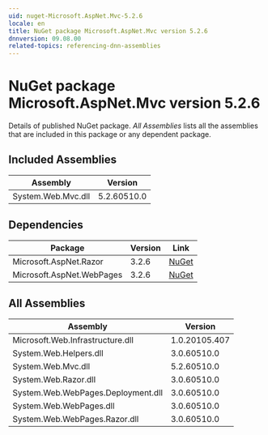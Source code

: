 ```yaml
---
uid: nuget-Microsoft.AspNet.Mvc-5.2.6
locale: en
title: NuGet package Microsoft.AspNet.Mvc version 5.2.6
dnnversion: 09.08.00
related-topics: referencing-dnn-assemblies
---
```


# NuGet package Microsoft.AspNet.Mvc version 5.2.6
Details of published NuGet package.
*All Assemblies* lists all the assemblies that are included in this package or any dependent package.

## Included Assemblies

|Assembly|Version|
|---|---|
|System.Web.Mvc.dll|5.2.60510.0|

## Dependencies

|Package|Version|Link|
|---|---|---|
|Microsoft.AspNet.Razor|3.2.6|[NuGet](https://www.nuget.org/packages/Microsoft.AspNet.Razor/3.2.6)|
|Microsoft.AspNet.WebPages|3.2.6|[NuGet](https://www.nuget.org/packages/Microsoft.AspNet.WebPages/3.2.6)|

## All Assemblies

|Assembly|Version|
|---|---|
|Microsoft.Web.Infrastructure.dll|1.0.20105.407|
|System.Web.Helpers.dll|3.0.60510.0|
|System.Web.Mvc.dll|5.2.60510.0|
|System.Web.Razor.dll|3.0.60510.0|
|System.Web.WebPages.Deployment.dll|3.0.60510.0|
|System.Web.WebPages.dll|3.0.60510.0|
|System.Web.WebPages.Razor.dll|3.0.60510.0|

